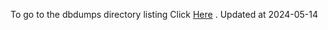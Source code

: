 To go to the dbdumps directory listing Click [Here](https://ipfs.io/ipfs/bafkreigvhwyiphaizjhzqjpk4vkusozdr5k4uv6ecxvlbynidat2gcmrtm) . Updated at 2024-05-14